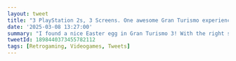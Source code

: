 ```yaml
---
layout: tweet
title: "3 PlayStation 2s, 3 Screens. One awesome Gran Turismo experience!"
date: '2025-03-08 13:27:00'
summary: "I found a nice Easter egg in Gran Turismo 3! With the right setup, you can play in a glorious <strong>ultra widescreen, triple monitor mode!</strong>"
tweetId: 1898440373455782112
tags: [Retrogaming, Videogames, Tweets]
---
```



